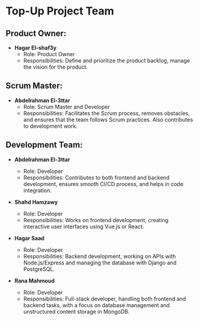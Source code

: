 # Top-Up Project Team

## Product Owner:
- **Hagar El-shaf3y**
  - Role: Product Owner
  - Responsibilities: Define and prioritize the product backlog, manage the vision for the product.

## Scrum Master:
- **Abdelrahman El-3ttar**
  - Role: Scrum Master and Developer
  - Responsibilities: Facilitates the Scrum process, removes obstacles, and ensures that the team follows Scrum practices. Also contributes to development work.

## Development Team:
- **Abdelrahman El-3ttar**
  - Role: Developer
  - Responsibilities: Contributes to both frontend and backend development, ensures smooth CI/CD process, and helps in code integration.
  
- **Shahd Hamzawy**
  - Role: Developer
  - Responsibilities: Works on frontend development, creating interactive user interfaces using Vue.js or React.

- **Hagar Saad**
  - Role: Developer
  - Responsibilities: Backend development, working on APIs with Node.js/Express and managing the database with Django and PostgreSQL.

- **Rana Mahmoud**
  - Role: Developer
  - Responsibilities: Full-stack developer, handling both frontend and backend tasks, with a focus on database management and unstructured content storage in MongoDB.

